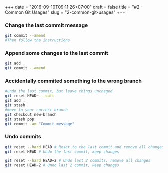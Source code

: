 +++
date = "2016-09-10T09:11:26+07:00"
draft = false
title = "#2 - Common Git Usages"
slug = "2-common-git-usages"
+++


### Change the last commit message

```bash
git commit --amend
#Then follow the instructions
```

### Append some changes to the last commit

```bash
git add .
git commit --amend
```

### Accidentally commited something to the wrong branch

```bash
#undo the last commit, but leave things unchaged
git reset HEAD~ --soft
git add .
git stash
#move to your correct branch
git checkout new-branch
git stash pop
git commit -am "Commit message"
```

### Undo commits

```bash
git reset --hard HEAD # Reset to the last commit and remove all changes
git reset HEAD # Undo the last commit, keep changes

git reset --hard HEAD~2 # Undo last 2 commits, remove all changes
git reset HEAD~2 # Undo last 2 commit, keep changes

```

